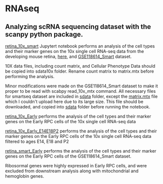 # RNAseq
## Analyzing scRNA  sequencing dataset with the scanpy python package.

[retina_10x_smart](https://github.com/zsamadi/RNAseq/blob/main/retina_10x_smart.ipynb) Jupytert notebook performs an analysis of the cell types and their marker genes on the 10x single cell RNA-seq data from the developing mouse retina, [here](https://github.com/gofflab/developing_mouse_retina_scRNASeq/blob/master/README.md),  and [GSE118614_Smart](https://www.ncbi.nlm.nih.gov/geo/query/acc.cgi?acc=GSE118614) dataset.

10X data files, including count matrix, and Cellular Phenotype Data should be copied into sdata10x folder. Rename count matrix to matrix.mtx before performing the analysis.

Minor modifications were made on the GSE118614_Smart dataset to make it proper to be read with scabpy read_10x_mtx command. All necessary files for smartseq dataset are included in [sdata](https://github.com/zsamadi/RNAseq/tree/main/sdata) folder, except the [matrix.mtx](https://drive.google.com/uc?id=1yBlJ-lbGgYED3P_ziVffwZR1PmVDsFnT&export=download) file which I couldn't upload here due to its large size. This file should be downloaded, and copied into [sdata](https://github.com/zsamadi/RNAseq/tree/main/sdata) folder before running the notebook.

[retina_10x_Early](https://github.com/zsamadi/RNAseq/blob/main/retine_10x_Early.ipynb) performs the analysis of the cell types and their marker genes on the Early RPC cells of the 10x single cell RNA-seq data 

[retina_10x_Early_E14E18P2](https://github.com/zsamadi/RNAseq/blob/main/retina_10x_Early_E14E18P2.ipynb) performs the analysis of the cell types and their marker genes on the Early RPC cells of the 10x single cell RNA-seq data filtered to ages E14, E18 and P2

[retina_smart_Early](https://github.com/zsamadi/RNAseq/blob/main/retina_smart_Early.ipynb) performs the analysis of the cell types and their marker genes on the Early RPC cells of the GSE118614_Smart dataset. 

Ribosormal genes were highly expressed in Early RPC cells, and were excluded from downstream analysis along with mitochondrial and hemoglobin genes. 


